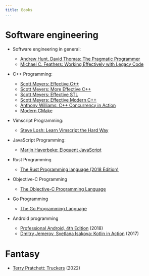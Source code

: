 ```yaml
---
title: Books
...
```


# Software engineering

- Software engineering in general:

  - [Andrew Hunt, David Thomas: The Pragmatic Programmer](http://books.google.com/books?id=5wBQEp6ruIAC)
  - [Michael C. Feathers: Working Effectively with Legacy Code](http://books.google.com/books?id=CQlRAAAAMAAJ)

<!---
Notes:
- not a unit test if: 1) talks to a db 2) network traffic 3) filesystem activity 4) special env needed
- wrapper around 3rd-party library is good, so 1) migration is easier later 2) testing is easier
- parameterize ctor: have 2 ctors, one that creates objects and one that allows passing in fakes
- interface naming: Log -> Recorder
- supersede instance variable -> works around the "can't call virt method from ctor" problem
-->

- C++ Programming:

  - [Scott Meyers: Effective C++](http://books.google.com/books?id=X5wZAQAAIAAJ)
  - [Scott Meyers: More Effective C++](http://books.google.com/books?id=azvE8V0c-mYC)
  - [Scott Meyers: Effective STL](http://books.google.com/books?id=RPnWe6QKnCcC)
  - [Scott Meyers: Effective Modern C++](http://books.google.com/books?id=ZDhIBQAAQBAJ)
  - [Anthony Williams: C++ Concurrency in Action](http://books.google.com/books?id=EttPPgAACAAJ)
  - [Modern CMake](https://cliutils.gitlab.io/modern-cmake/)

- Vimscript Programming:

  - [Steve Losh: Learn Vimscript the Hard Way](http://learnvimscriptthehardway.stevelosh.com/)

- JavaScript Programming:

  - [Marijn Haverbeke: Eloquent JavaScript](http://books.google.com/books?id=UIv0rQEACAAJ)

- Rust Programming

  - [The Rust Programming language (2018 Edition)](https://doc.rust-lang.org/book/2018-edition/)

<!---
Notes:
- chapter 4: rust uses something like C++'s std::unique_ptr, i.e. it moves
  ownership on assignment + compile-time check for use-after-free
  - it also has references: can have at most 1 mutable and several const
    refs to avoid races + compile-time check for this
- chapter 6: `#[derive(Debug)]` and `{:?}` can pretty-print an enum
  automatically
- trait: Copy (value semantics), Drop (kind of an interface)
- chapter 13:
  - let v2: Vec<_> = v1.iter().map(|x| x + 1).collect();
  - let v2: Vec<_> = v1.into_iter().filter(|x| x < 42).collect();
- sharing between threads: Box<...> to move, Arc<RwLock<...>> to write once
and read in parallel
--->

- Objective-C Programming

  - [The Objective-C Programming Language](http://andrewd.ces.clemson.edu/courses/cpsc102/notes/ObjC.pdf)

- Go Programming

  - [The Go Programming Language](https://www.gopl.io/)

- Android programming

  - [Professional Android, 4th Edition](https://www.oreilly.com/library/view/professional-android-4th/9781118949528/) (2018)

  * [Dmitry Jemerov, Svetlana Isakova: Kotlin in Action](https://books.google.hu/books?id=qtcIkAEACAAJ) (2017)

# Fantasy

- [Terry Pratchett: Truckers](https://www.goodreads.com/book/show/23346759-truckers) (2022)
